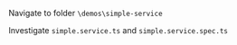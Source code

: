 Navigate to folder `\demos\simple-service`

Investigate `simple.service.ts` and `simple.service.spec.ts`
